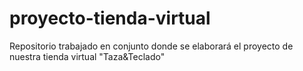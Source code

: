 # proyecto-tienda-virtual
Repositorio trabajado en conjunto donde se elaborará el proyecto de nuestra tienda virtual "Taza&amp;Teclado"
